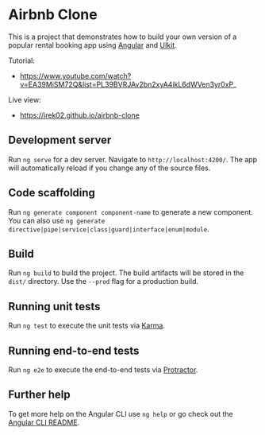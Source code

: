 # Airbnb Clone

This is a project that demonstrates how to build your own version of a popular rental booking app using [Angular](https://angular.io) and [UIkit](https://getuikit.com).

Tutorial:

- https://www.youtube.com/watch?v=EA39MiSM72Q&list=PL39BVRJAv2bn2xyA4ikL6dWVen3yr0xP_

Live view:

- https://irek02.github.io/airbnb-clone

## Development server

Run `ng serve` for a dev server. Navigate to `http://localhost:4200/`. The app will automatically reload if you change any of the source files.

## Code scaffolding

Run `ng generate component component-name` to generate a new component. You can also use `ng generate directive|pipe|service|class|guard|interface|enum|module`.

## Build

Run `ng build` to build the project. The build artifacts will be stored in the `dist/` directory. Use the `--prod` flag for a production build.

## Running unit tests

Run `ng test` to execute the unit tests via [Karma](https://karma-runner.github.io).

## Running end-to-end tests

Run `ng e2e` to execute the end-to-end tests via [Protractor](http://www.protractortest.org/).

## Further help

To get more help on the Angular CLI use `ng help` or go check out the [Angular CLI README](https://github.com/angular/angular-cli/blob/master/README.md).
